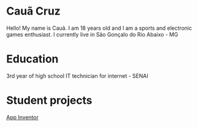 # Cauã Cruz
Hello! My name is Cauã. I am 18 years old and I am a sports and electronic games enthusiast.
I currently live in São Gonçalo do Rio Abaixo - MG

# Education
3rd year of high school
IT technician for internet - SENAI

# Student projects
[App Inventor](https://github.com/caualcruz/MEUS_PROJETOS_APPINVENTOR)
